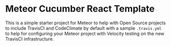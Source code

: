 # Meteor Cucumber React Template

This is a simple starter project for Meteor to help with Open Source projects to include TravisCI and CodeClimate by default with a sample `.travis.yml` to help for configuring your Meteor project with Velocity testing on the new TravisCI infrastructure.
